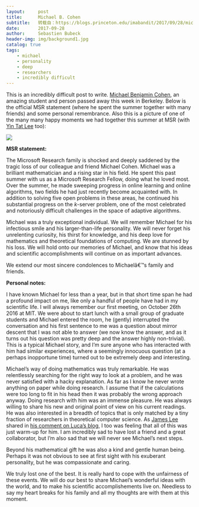 ```yaml
---
layout:     post
title:      Michael B. Cohen
subtitle:   转载自：https://blogs.princeton.edu/imabandit/2017/09/28/michael-b-cohen/
date:       2017-09-28
author:     Sebastien Bubeck
header-img: img/background1.jpg
catalog: true
tags:
    - michael
    - personality
    - deep
    - researchers
    - incredibly difficult
---
```


This is an incredibly difficult post to write. [Michael Benjamin Cohen](https://scholar.google.com/citations?user=t3kDJHQAAAAJ&hl=en), an amazing student and person passed away this week in Berkeley. Below is the official MSR statement (where he spent the summer together with many friends) and some personal remembrance. Also this is a picture of one of the many many happy moments we had together this summer at MSR (with [Yin Tat Lee](http://yintat.com/) too):

[![](https://i0.wp.com/blogs.princeton.edu/imabandit/wp-content/uploads/sites/122/2017/09/2017-08-03-18.10.37.jpg?resize=595%2C335&ssl=1)
](https://i0.wp.com/blogs.princeton.edu/imabandit/wp-content/uploads/sites/122/2017/09/2017-08-03-18.10.37.jpg?ssl=1)

**MSR statement:**

The Microsoft Research family is shocked and deeply saddened by the tragic loss of our colleague and friend Michael Cohen. Michael was a brilliant mathematician and a rising star in his field. He spent this past summer with us as a Microsoft Research Fellow, doing what he loved most. Over the summer, he made sweeping progress in online learning and online algorithms, two fields he had just recently become acquainted with. In addition to solving five open problems in these areas, he continued his substantial progress on the *k*-server problem, one of the most celebrated and notoriously difficult challenges in the space of adaptive algorithms.

Michael was a truly exceptional individual. We will remember Michael for his infectious smile and his larger-than-life personality. We will never forget his unrelenting curiosity, his thirst for knowledge, and his deep love for mathematics and theoretical foundations of computing. We are stunned by his loss. We will hold onto our memories of Michael, and know that his ideas and scientific accomplishments will continue on as important advances.

We extend our most sincere condolences to Michaelâ€™s family and friends.

**Personal notes:**

I have known Michael for less than a year, but in that short time span he had a profound impact on me, like only a handful of people have had in my scientific life. I will always remember our first meeting, on October 26th 2016 at MIT. We were about to start lunch with a small group of graduate students and Michael entered the room, he (gently) interrupted the conversation and his first sentence to me was a question about mirror descent that I was not able to answer (we now know the answer, and as it turns out his question was pretty deep and the answer highly non-trivial). This is a typical Michael story, and I’m sure anyone who has interacted with him had similar experiences, where a seemingly innocuous question (at a perhaps inopportune time) turned out to be extremely deep and interesting.

Michael’s way of doing mathematics was truly remarkable. He was relentlessly searching for the right way to look at a problem, and he was never satisfied with a hacky explanation. As far as I know he never wrote anything on paper while doing research. I assume that if the calculations were too long to fit in his head then it was probably the wrong approach anyway. Doing research with him was an immense pleasure. He was always willing to share his new and original point of view on his current readings. He was also interested in a breadth of topics that is only matched by a tiny fraction of researchers in theoretical computer science. As [James Lee](https://homes.cs.washington.edu/~jrl) shared in [his comment on Luca’s blog](https://lucatrevisan.wordpress.com/2017/09/26/3915), I too was feeling that all of this was just warm-up for him. I am incredibly sad to have lost a friend and a great collaborator, but I’m also sad that we will never see Michael’s next steps.

Beyond his mathematical gift he was also a kind and gentle human being. Perhaps it was not obvious to see at first sight with his exuberant personality, but he was compassionate and caring.

We truly lost one of the best. It is really hard to cope with the unfairness of these events. We will do our best to share Michael’s wonderful ideas with the world, and to make his scientific accomplishements live on. Needless to say my heart breaks for his family and all my thoughts are with them at this moment.
